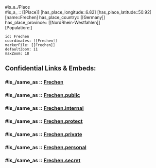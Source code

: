 ﻿---
confidential: public
isDeleted: false
location:
- 50.92
- 6.82
mapmarker: city
mapzoom:
- 7
- 12
SpocWebEntityId: 30243
tags:
- geo/City
type: City
---

#is_a_/Place  
#is_a_ :: [[Place]] 
[has_place_longitude::6.82] 
[has_place_latitude::50.92] 
[name::Frechen] 
has_place_country:: [[Germany]]  
has_place_province:: [[NordRhein-Westfahlen]]  
[Population::] 



```leaflet
id: Frechen
coordinates: [[Frechen]] 
markerFile: [[Frechen]] 
defaultZoom: 11 
maxZoom: 18
```


## Confidential Links & Embeds: 

### #is_/same_as :: [Frechen](/_Standards/Earth/Continent/Europe/Europe~Central/Germany/Germany~West/Nordrhein-Westfalen/counties~NW/Rhein-Erft-Kreis/cities~Rhein-Erft-Kreis/Frechen.md) 

### #is_/same_as :: [Frechen.public](/_public/Earth/Continent/Europe/Europe~Central/Germany/Germany~West/Nordrhein-Westfalen/counties~NW/Rhein-Erft-Kreis/cities~Rhein-Erft-Kreis/Frechen.public.md) 

### #is_/same_as :: [Frechen.internal](/_internal/Earth/Continent/Europe/Europe~Central/Germany/Germany~West/Nordrhein-Westfalen/counties~NW/Rhein-Erft-Kreis/cities~Rhein-Erft-Kreis/Frechen.internal.md) 

### #is_/same_as :: [Frechen.protect](/_protect/Earth/Continent/Europe/Europe~Central/Germany/Germany~West/Nordrhein-Westfalen/counties~NW/Rhein-Erft-Kreis/cities~Rhein-Erft-Kreis/Frechen.protect.md) 

### #is_/same_as :: [Frechen.private](/_private/Earth/Continent/Europe/Europe~Central/Germany/Germany~West/Nordrhein-Westfalen/counties~NW/Rhein-Erft-Kreis/cities~Rhein-Erft-Kreis/Frechen.private.md) 

### #is_/same_as :: [Frechen.personal](/_personal/Earth/Continent/Europe/Europe~Central/Germany/Germany~West/Nordrhein-Westfalen/counties~NW/Rhein-Erft-Kreis/cities~Rhein-Erft-Kreis/Frechen.personal.md) 

### #is_/same_as :: [Frechen.secret](/_secret/Earth/Continent/Europe/Europe~Central/Germany/Germany~West/Nordrhein-Westfalen/counties~NW/Rhein-Erft-Kreis/cities~Rhein-Erft-Kreis/Frechen.secret.md)

